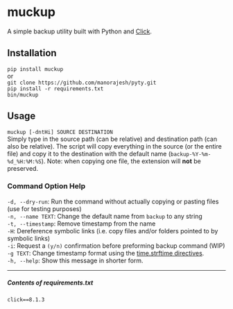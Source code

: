 # muckup

A simple backup utility built with Python and [Click](https://click.palletsprojects.com/en/8.1.x/).

## Installation
`pip install muckup`
<br>
or
<br>
`git clone https://github.com/manorajesh/pyty.git`
<br>
`pip install -r requirements.txt`
<br>
`bin/muckup`

## Usage
`muckup [-dntHi] SOURCE DESTINATION`
<br>
Simply type in the source path (can be relative) and destination path (can also be relative). The script will copy everything in the source (or the entire file) and copy it to the destination with the default name (`backup-%Y-%m-%d_%H:%M:%S`). Note: when copying one file, the extension will __not__ be preserved.

### Command Option Help
`-d, --dry-run`: Run the command without actually copying or pasting files (use for testing purposes)
<br>
`-n, --name TEXT`: Change the default name from `backup` to any string
<br>
`-t, --timestamp`: Remove timestamp from the name
<br>
`-H`: Dereference symbolic links (i.e. copy files and/or folders pointed to by symbolic links)
<br>
`-i`: Request a `(y/n)` confirmation before preforming backup command (WIP)
<br>
`-g TEXT`: Change timestamp format using the [time.strftime directives](https://docs.python.org/3/library/time.html#time.strftime).
<br>
`-h, --help`: Show this message in shorter form.

<hr>

##### Contents of requirements.txt
`click==8.1.3`
